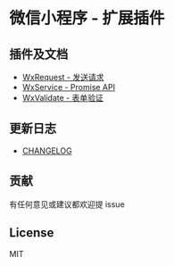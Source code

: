# 微信小程序 - 扩展插件

## 插件及文档

* [WxRequest - 发送请求](docs/components/request.md)
* [WxService - Promise API](docs/components/service.md)
* [WxValidate - 表单验证](docs/components/validate.md)

## 更新日志

* [CHANGELOG](CHANGELOG.md)

## 贡献

有任何意见或建议都欢迎提 issue

## License

MIT